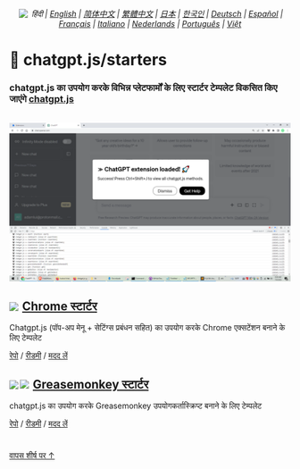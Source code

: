 <div align="center">

###### <a href="https://github.com/kudoai/chatgpt.js/tree/main/starters/docs"><img height=15 style="margin: 0 3px -2px" src="https://raw.githubusercontent.com/kudoai/chatgpt.js/0fc3060273fcff77d3e2ff968d5c74acdab62beb/media/images/icons/earth-americas-icon32.svg"></a> हिंदी | <a href="../..#readme">English</a> | <a href="../zh-cn#readme">简体中文</a> | <a href="../zh-tw#readme">繁體中文</a> | <a href="../ja#readme">日本</a> | <a href="../ko#readme">한국인</a> | <a href="../de#readme">Deutsch</a> | <a href="../es#readme">Español</a> | <a href="../fr#readme">Français</a> | <a href="../it#readme">Italiano</a> | <a href="../nl#readme">Nederlands</a> | <a href="../pt#readme">Português</a> | <a href="../vi#readme">Việt</a>
    
</div>

# 🚀 chatgpt.js/starters

### chatgpt.js का उपयोग करके विभिन्न प्लेटफार्मों के लिए स्टार्टर टेम्पलेट विकसित किए जाएंगे <a href="https://github.com/kudoai/chatgpt.js">chatgpt.js</a>

<br>

<img src="../../chrome/media/images/screenshots/extension-loaded.png">

<h2><a href="../../chrome"><img style="margin: 0 2px -1px 0" height=18 src="https://www.google.com/chrome/static/images/favicons/apple-icon-60x60.png"></a> <a href="../../chrome">Chrome स्टार्टर</a></h2>

Chatgpt.js (पॉप-अप मेनू + सेटिंग्स प्रबंधन सहित) का उपयोग करके Chrome एक्सटेंशन बनाने के लिए टेम्पलेट

[रेपो](https://github.com/kudoai/chatgpt.js-chrome-starter) / [रीडमी](../../chrome/docs/hi#readme) / [मदद लें](https://github.com/kudoai/chatgpt.js-chrome-starter/issues)

<h2><a href="../../greasemonkey"><img style="margin: 0 2px -0.065rem 0" height=19 src="https://raw.githubusercontent.com/kudoai/chatgpt.js/main/starters/media/images/icons/tampermonkey-icon28.png"><img style="margin: 0 2px -0.035rem 1px" height=19.5 src="https://raw.githubusercontent.com/kudoai/chatgpt.js/main/starters/media/images/icons/violentmonkey-icon100.png"></a> <a href="../../greasemonkey">Greasemonkey स्टार्टर</a></h2>

chatgpt.js का उपयोग करके Greasemonkey उपयोगकर्तास्क्रिप्ट बनाने के लिए टेम्पलेट

[रेपो](https://github.com/kudoai/chatgpt.js-greasemonkey-starter) / [रीडमी](../../greasemonkey#readme) / [मदद लें](https://github.com/kudoai/chatgpt.js-greasemonkey-starter/issues)

#

[वापस शीर्ष पर ↑](#)
